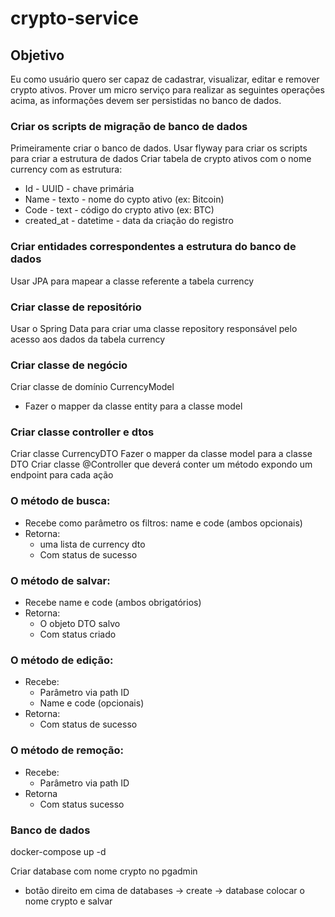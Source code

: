 # crypto-service

## Objetivo

Eu como usuário quero ser capaz de cadastrar, visualizar, editar e remover crypto ativos. Prover um micro serviço para realizar as seguintes operações acima, as informações devem ser persistidas no banco de dados.


### Criar os scripts de migração de banco de dados
Primeiramente criar o banco de dados.
Usar flyway para criar os scripts para criar a estrutura de dados
Criar tabela de crypto ativos com o nome currency com as estrutura:
- Id - UUID - chave primária
- Name - texto - nome do cypto ativo (ex: Bitcoin)
- Code - text - código do crypto ativo (ex: BTC)
- created_at - datetime - data da criação do registro


### Criar entidades correspondentes a estrutura do banco de dados
Usar JPA para mapear a classe referente a tabela currency

### Criar classe de repositório
Usar o Spring Data para criar uma classe repository responsável pelo acesso aos dados da tabela currency


### Criar classe de negócio
Criar classe de domínio CurrencyModel
- Fazer o mapper da classe entity para a classe model

### Criar classe controller e dtos
Criar classe CurrencyDTO
Fazer o mapper da classe model para a classe DTO
Criar classe @Controller que deverá conter um método expondo um endpoint para cada ação

### O método de busca:
- Recebe como parâmetro os filtros: name e code (ambos opcionais)
- Retorna:
  - uma lista de currency dto
  - Com status de sucesso

### O método de salvar:
- Recebe name e code (ambos obrigatórios)
- Retorna:
  - O objeto DTO salvo
  - Com status criado

### O método de edição:
- Recebe:
  - Parâmetro via path ID
  - Name e code (opcionais)
- Retorna:
  - Com status de sucesso

### O método de remoção:
- Recebe:
  - Parâmetro via path ID
- Retorna
  - Com status sucesso

### Banco de dados

docker-compose up -d

Criar database com nome crypto no pgadmin

- botão direito em cima de databases -> create -> database
colocar o nome crypto e salvar